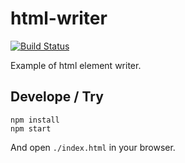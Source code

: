 # html-writer

[![Build Status](https://secure.travis-ci.org/Gozala/html-writer.png)](http://travis-ci.org/Gozala/html-writer)

Example of html element writer.

## Develope / Try

    npm install
    npm start

And open `./index.html` in your browser.
